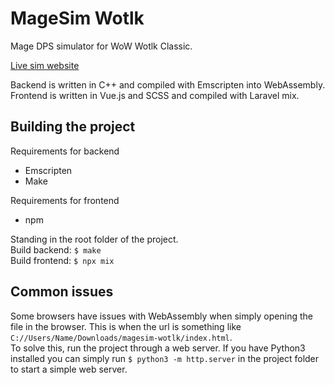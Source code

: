 # MageSim Wotlk

Mage DPS simulator for WoW Wotlk Classic.

[Live sim website](https://teserk.github.io/magesim-for-sirus/)

Backend is written in C++ and compiled with Emscripten into WebAssembly.\
Frontend is written in Vue.js and SCSS and compiled with Laravel mix.

## Building the project
Requirements for backend
* Emscripten
* Make

Requirements for frontend
* npm

Standing in the root folder of the project.\
Build backend: `$ make`\
Build frontend: `$ npx mix`

## Common issues
Some browsers have issues with WebAssembly when simply opening the file in the browser. This is when the url is something like `C://Users/Name/Downloads/magesim-wotlk/index.html`.\
To solve this, run the project through a web server. If you have Python3 installed you can simply run `$ python3 -m http.server` in the project folder to start a simple web server.